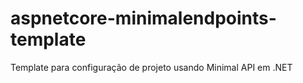 # aspnetcore-minimalendpoints-template
 Template para configuração de projeto usando Minimal API em .NET
